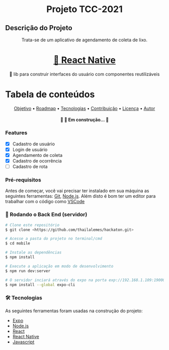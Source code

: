 <h1 align="center">Projeto TCC-2021</h1>

## Descrição do Projeto
<p align="center">Trata-se de um aplicativo de agendamento de coleta de lixo.</p>

<h1 align="center">
    <a href="https:https://reactnative.dev/">🔗 React Native</a>
</h1>
<p align="center">🚀 lib para construir interfaces do usuário com componentes reutilizáveis</p>

Tabela de conteúdos
=================
<!--ts-->
 <p align="center">
 <a href="#objetivo">Objetivo</a> •
 <a href="#roadmap">Roadmap</a> • 
 <a href="#tecnologias">Tecnologias</a> • 
 <a href="#contribuicao">Contribuição</a> • 
 <a href="#licenc-a">Licença</a> • 
 <a href="#autor">Autor</a>
</p>
<!--te-->

<h4 align="center"> 
	🚧 🚀 Em construção...  🚧
</h4>

### Features

- [x] Cadastro de usuário
- [x] Login de usuário
- [x] Agendamento de coleta
- [x] Cadastro de ocorrência
- [ ] Cadastro de rota

### Pré-requisitos

Antes de começar, você vai precisar ter instalado em sua máquina as seguintes ferramentas:
[Git](https://git-scm.com), [Node.js](https://nodejs.org/en/). 
Além disto é bom ter um editor para trabalhar com o código como [VSCode](https://code.visualstudio.com/)

### 🎲 Rodando o Back End (servidor)

```bash
# Clone este repositório
$ git clone <https://github.com/thailalemes/hackaton.git>

# Acesse a pasta do projeto no terminal/cmd
$ cd mobile

# Instale as dependências
$ npm install

# Execute a aplicação em modo de desenvolvimento
$ npm run dev:server

# O servidor inciará através do expo na porta exp://192.168.1.109:19000 para baixar
$ npm install --global expo-cli
```

### 🛠 Tecnologias

As seguintes ferramentas foram usadas na construção do projeto:

- [Expo](https://expo.io/)
- [Node.js](https://nodejs.org/en/)
- [React](https://pt-br.reactjs.org/)
- [React Native](https://reactnative.dev/)
- [Javascript](https://www.javascript.com//)
